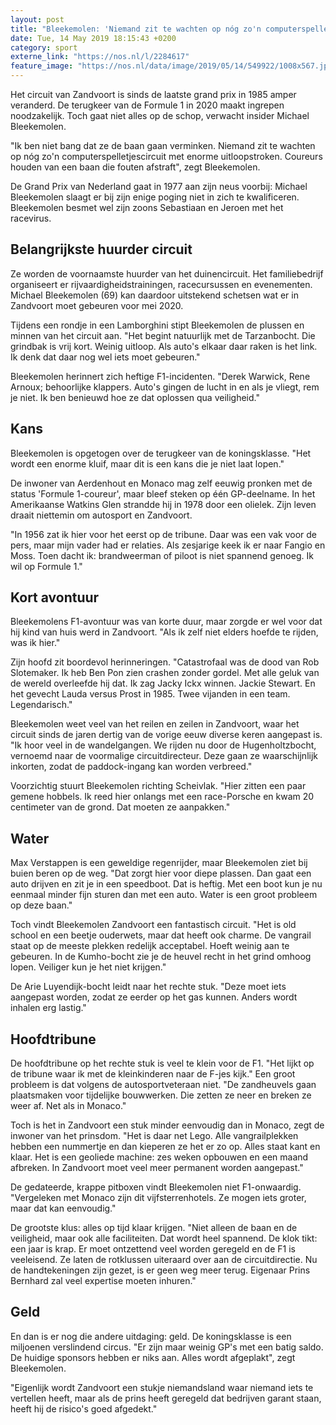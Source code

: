 ```yaml
---
layout: post
title: "Bleekemolen: 'Niemand zit te wachten op nóg zo'n computerspelletjescircuit'"
date: Tue, 14 May 2019 18:15:43 +0200
category: sport
externe_link: "https://nos.nl/l/2284617"
feature_image: "https://nos.nl/data/image/2019/05/14/549922/1008x567.jpg"
---
```


<p>Het circuit van Zandvoort is sinds de laatste grand prix in 1985 amper veranderd. De terugkeer van de Formule 1 in 2020 maakt ingrepen noodzakelijk. Toch gaat niet alles op de schop, verwacht insider Michael Bleekemolen.</p>
<p>"Ik ben niet bang dat ze de baan gaan verminken. Niemand zit te wachten op nóg zo'n computerspelletjescircuit met enorme uitloopstroken. Coureurs houden van een baan die fouten afstraft", zegt Bleekemolen.</p>
<p>De Grand Prix van Nederland gaat in 1977 aan zijn neus voorbij: Michael Bleekemolen slaagt er bij zijn enige poging niet in zich te kwalificeren. Bleekemolen besmet wel zijn zoons Sebastiaan en Jeroen met het racevirus.</p>
<h2>Belangrijkste huurder circuit</h2>
<p>Ze worden de voornaamste huurder van het duinencircuit. Het familiebedrijf organiseert er rijvaardigheidstrainingen, racecursussen en evenementen. Michael Bleekemolen (69) kan daardoor uitstekend schetsen wat er in Zandvoort moet gebeuren voor mei 2020.</p>
<p>Tijdens een rondje in een Lamborghini stipt Bleekemolen de plussen en minnen van het circuit aan. "Het begint natuurlijk met de Tarzanbocht. Die grindbak is vrij kort. Weinig uitloop. Als auto's elkaar daar raken is het link. Ik denk dat daar nog wel iets moet gebeuren."</p>
<p>Bleekemolen herinnert zich heftige F1-incidenten. "Derek Warwick, Rene Arnoux; behoorlijke klappers. Auto's gingen de lucht in en als je vliegt, rem je niet. Ik ben benieuwd hoe ze dat oplossen qua veiligheid."</p>
<h2>Kans</h2>
<p>Bleekemolen is opgetogen over de terugkeer van de koningsklasse. "Het wordt een enorme kluif, maar dit is een kans die je niet laat lopen."</p>
<p>De inwoner van Aerdenhout en Monaco mag zelf eeuwig pronken met de status 'Formule 1-coureur', maar bleef steken op één GP-deelname. In het Amerikaanse Watkins Glen strandde hij in 1978 door een olielek. Zijn leven draait niettemin om autosport en Zandvoort.</p>
<p>"In 1956 zat ik hier voor het eerst op de tribune. Daar was een vak voor de pers, maar mijn vader had er relaties. Als zesjarige keek ik er naar Fangio en Moss. Toen dacht ik: brandweerman of piloot is niet spannend genoeg. Ik wil op Formule 1."</p>
<h2>Kort avontuur</h2>
<p>Bleekemolens F1-avontuur was van korte duur, maar zorgde er wel voor dat hij kind van huis werd in Zandvoort. "Als ik zelf niet elders hoefde te rijden, was ik hier."</p>
<p>Zijn hoofd zit boordevol herinneringen. "Catastrofaal was de dood van Rob Slotemaker. Ik heb Ben Pon zien crashen zonder gordel. Met alle geluk van de wereld overleefde hij dat. Ik zag Jacky Ickx winnen. Jackie Stewart. En het gevecht Lauda versus Prost in 1985. Twee vijanden in een team. Legendarisch."</p>
<p>Bleekemolen weet veel van het reilen en zeilen in Zandvoort, waar het circuit sinds de jaren dertig van de vorige eeuw diverse keren aangepast is. "Ik hoor veel in de wandelgangen. We rijden nu door de Hugenholtzbocht, vernoemd naar de voormalige circuitdirecteur. Deze gaan ze waarschijnlijk inkorten, zodat de paddock-ingang kan worden verbreed."</p>
<p>Voorzichtig stuurt Bleekemolen richting Scheivlak. "Hier zitten een paar gemene hobbels. Ik reed hier onlangs met een race-Porsche en kwam 20 centimeter van de grond. Dat moeten ze aanpakken."</p>
<h2>Water</h2>
<p>Max Verstappen is een geweldige regenrijder, maar Bleekemolen ziet bij buien beren op de weg. "Dat zorgt hier voor diepe plassen. Dan gaat een auto drijven en zit je in een speedboot. Dat is heftig. Met een boot kun je nu eenmaal minder fijn sturen dan met een auto. Water is een groot probleem op deze baan."</p>
<p>Toch vindt Bleekemolen Zandvoort een fantastisch circuit. "Het is old school en een beetje ouderwets, maar dat heeft ook charme. De vangrail staat op de meeste plekken redelijk acceptabel. Hoeft weinig aan te gebeuren. In de Kumho-bocht zie je de heuvel recht in het grind omhoog lopen. Veiliger kun je het niet krijgen."</p>
<p>De Arie Luyendijk-bocht leidt naar het rechte stuk. "Deze moet iets aangepast worden, zodat ze eerder op het gas kunnen. Anders wordt inhalen erg lastig."</p>
<h2>Hoofdtribune</h2>
<p>De hoofdtribune op het rechte stuk is veel te klein voor de F1. "Het lijkt op de tribune waar ik met de kleinkinderen naar de F-jes kijk." Een groot probleem is dat volgens de autosportveteraan niet. "De zandheuvels gaan plaatsmaken voor tijdelijke bouwwerken. Die zetten ze neer en breken ze weer af. Net als in Monaco."</p>
<p>Toch is het in Zandvoort een stuk minder eenvoudig dan in Monaco, zegt de inwoner van het prinsdom. "Het is daar net Lego. Alle vangrailplekken hebben een nummertje en dan kieperen ze het er zo op. Alles staat kant en klaar. Het is een geoliede machine: zes weken opbouwen en een maand afbreken. In Zandvoort moet veel meer permanent worden aangepast."</p>
<p>De gedateerde, krappe pitboxen vindt Bleekemolen niet F1-onwaardig. "Vergeleken met Monaco zijn dit vijfsterrenhotels. Ze mogen iets groter, maar dat kan eenvoudig."</p>
<p>De grootste klus: alles op tijd klaar krijgen. "Niet alleen de baan en de veiligheid, maar ook alle faciliteiten. Dat wordt heel spannend. De klok tikt: een jaar is krap. Er moet ontzettend veel worden geregeld en de F1 is veeleisend. Ze laten de rotklussen uiteraard over aan de circuitdirectie. Nu de handtekeningen zijn gezet, is er geen weg meer terug. Eigenaar Prins Bernhard zal veel expertise moeten inhuren."</p>
<h2>Geld</h2>
<p>En dan is er nog die andere uitdaging: geld. De koningsklasse is een miljoenen verslindend circus. "Er zijn maar weinig GP's met een batig saldo. De huidige sponsors hebben er niks aan. Alles wordt afgeplakt", zegt Bleekemolen.</p>
<p>"Eigenlijk wordt Zandvoort een stukje niemandsland waar niemand iets te vertellen heeft, maar als de prins heeft geregeld dat bedrijven garant staan, heeft hij de risico's goed afgedekt."</p>
